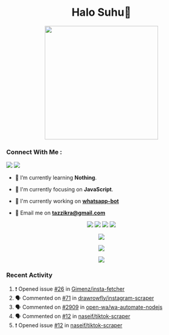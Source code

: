 <h1 align="center">Halo Suhu👋</h1>

<p align="center"><img src="https://avatars.githubusercontent.com/thoriqazzikraa" width="300" height="300"></p>

<h3 align="left">Connect With Me :</h3>
<a href="https://facebook.com/thoriqazzikra"><img src="https://img.icons8.com/color/48/000000/facebook.png"></a> <a href="https://instagram.com/nechlophomeria"><img src="https://img.icons8.com/fluency/48/000000/instagram-new.png"></a>

- 🌱 I’m currently learning **Nothing**.

- 👀 I'm currently focusing on **JavaScript**.

- 📝 I'm currently working on **[whatsapp-bot](https://github.com/Urbaexyz/whatsapp-bot)**

- 📩 Email me on **tazzikra@gmail.com**  


<p align="center">
  <img src="https://img.shields.io/badge/-JavaScript-black?style=flat-square&logo=javascript" />
  <img src="https://img.shields.io/badge/-Node.js-black?style=flat-square&logo=Node.js" />
  <img src="https://img.shields.io/badge/-Git-black?style=flat-square&logo=git" />
  <img src="https://img.shields.io/badge/-GitHub-black?style=flat-square&logo=github" />
</p>

<p align="center">
  <a href="https://github.com/thoriqazzikraa/whatsapp-bot"><img src="https://github-readme-stats-tazzikra-gmailcom.vercel.app/api/pin?username=thoriqazzikraa&repo=whatsapp-bot&bg_color=30,e96443,904e95&title_color=fff&text_color=fff&icon_color=fff&hide_border=true&show_owner=true&show_icons=true" /></a></p>
 
<p align="center"> 
  <img src="https://github-readme-stats-tazzikra-gmailcom.vercel.app/api?username=thoriqazzikraa&bg_color=30,e96443,904e95&title_color=fff&count_private=true&include_all_commits=false&text_color=fff&icon_color=fff&hide_border=true&show_icons=true" /></p>
  
<p align="center">
  <img src="https://github-readme-stats-tazzikra-gmailcom.vercel.app/api/top-langs?username=thoriqazzikraa&bg_color=30,e96443,904e95&title_color=fff&text_color=fff&hide_border=true&show_icons=true&layout=compact" /></p>

### Recent Activity

<!--START_SECTION:activity-->
1. ❗️ Opened issue [#26](https://github.com/Gimenz/insta-fetcher/issues/26) in [Gimenz/insta-fetcher](https://github.com/Gimenz/insta-fetcher)
2. 🗣 Commented on [#71](https://github.com/drawrowfly/instagram-scraper/issues/71) in [drawrowfly/instagram-scraper](https://github.com/drawrowfly/instagram-scraper)
3. 🗣 Commented on [#2909](https://github.com/open-wa/wa-automate-nodejs/issues/2909) in [open-wa/wa-automate-nodejs](https://github.com/open-wa/wa-automate-nodejs)
4. 🗣 Commented on [#12](https://github.com/naseif/tiktok-scraper/issues/12) in [naseif/tiktok-scraper](https://github.com/naseif/tiktok-scraper)
5. ❗️ Opened issue [#12](https://github.com/naseif/tiktok-scraper/issues/12) in [naseif/tiktok-scraper](https://github.com/naseif/tiktok-scraper)
<!--END_SECTION:activity-->

